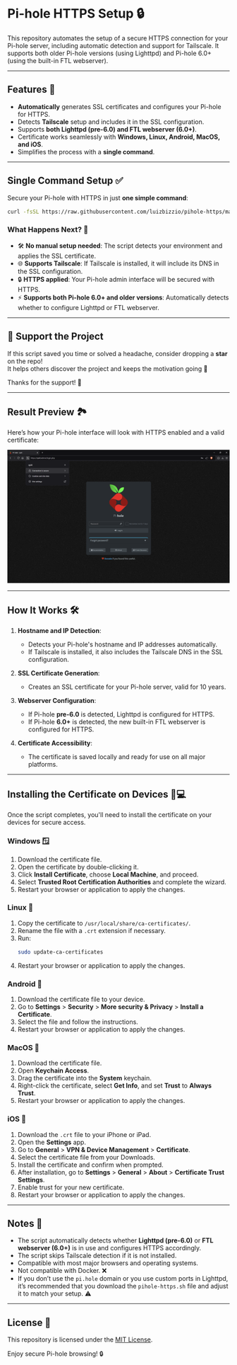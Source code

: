 # Pi-hole HTTPS Setup 🔒

This repository automates the setup of a secure HTTPS connection for your Pi-hole server, including automatic detection and support for Tailscale. It supports both older Pi-hole versions (using Lighttpd) and Pi-hole 6.0+ (using the built-in FTL webserver).

---

## Features 🌟
- **Automatically** generates SSL certificates and configures your Pi-hole for HTTPS.
- Detects **Tailscale** setup and includes it in the SSL configuration.
- Supports **both Lighttpd (pre-6.0) and FTL webserver (6.0+)**.
- Certificate works seamlessly with **Windows, Linux, Android, MacOS, and iOS**.
- Simplifies the process with a **single command**.

---

## Single Command Setup ✅

Secure your Pi-hole with HTTPS in just **one simple command**:

```bash
curl -fsSL https://raw.githubusercontent.com/luizbizzio/pihole-https/main/pihole-https.sh | sudo bash
```

### What Happens Next? 🚀
- 🛠 **No manual setup needed**: The script detects your environment and applies the SSL certificate.
- 🌐 **Supports Tailscale**: If Tailscale is installed, it will include its DNS in the SSL configuration.
- 🔒 **HTTPS applied**: Your Pi-hole admin interface will be secured with HTTPS.
- ⚡ **Supports both Pi-hole 6.0+ and older versions**: Automatically detects whether to configure Lighttpd or FTL webserver.

---

## 🌟 Support the Project

If this script saved you time or solved a headache, consider dropping a **star** on the repo!  
It helps others discover the project and keeps the motivation going 🚀

Thanks for the support! 🙌

---

## Result Preview 🏞️

Here’s how your Pi-hole interface will look with HTTPS enabled and a valid certificate:

![Pi-hole HTTPS Enabled](./pi-hole-screenshot.png)

---

## How It Works 🛠️

1. **Hostname and IP Detection**:
   - Detects your Pi-hole's hostname and IP addresses automatically.
   - If Tailscale is installed, it also includes the Tailscale DNS in the SSL configuration.

2. **SSL Certificate Generation**:
   - Creates an SSL certificate for your Pi-hole server, valid for 10 years.

3. **Webserver Configuration**:
   - If Pi-hole **pre-6.0** is detected, Lighttpd is configured for HTTPS.
   - If Pi-hole **6.0+** is detected, the new built-in FTL webserver is configured for HTTPS.

4. **Certificate Accessibility**:
   - The certificate is saved locally and ready for use on all major platforms.

---

## Installing the Certificate on Devices 📱💻

Once the script completes, you'll need to install the certificate on your devices for secure access.

### Windows 🪟
1. Download the certificate file.
2. Open the certificate by double-clicking it.
3. Click **Install Certificate**, choose **Local Machine**, and proceed.
4. Select **Trusted Root Certification Authorities** and complete the wizard.
5. Restart your browser or application to apply the changes.

### Linux 🐧
1. Copy the certificate to `/usr/local/share/ca-certificates/`.
2. Rename the file with a `.crt` extension if necessary.
3. Run:
   ```bash
   sudo update-ca-certificates
   ```
4. Restart your browser or application to apply the changes.

### Android 📱
1. Download the certificate file to your device.
2. Go to **Settings** > **Security** > **More security & Privacy** > **Install a Certificate**.
3. Select the file and follow the instructions.
4. Restart your browser or application to apply the changes.

### MacOS 🍏
1. Download the certificate file.
2. Open **Keychain Access**.
3. Drag the certificate into the **System** keychain.
4. Right-click the certificate, select **Get Info**, and set **Trust** to **Always Trust**.
5. Restart your browser or application to apply the changes.

### iOS 📱
1. Download the `.crt` file to your iPhone or iPad.
2. Open the **Settings** app.
3. Go to **General** > **VPN & Device Management** > **Certificate**.
4. Select the certificate file from your Downloads.
5. Install the certificate and confirm when prompted.
6. After installation, go to **Settings** > **General** > **About** > **Certificate Trust Settings**.
7. Enable trust for your new certificate.
8. Restart your browser or application to apply the changes.

---

## Notes 📝
- The script automatically detects whether **Lighttpd (pre-6.0)** or **FTL webserver (6.0+)** is in use and configures HTTPS accordingly.
- The script skips Tailscale detection if it is not installed.
- Compatible with most major browsers and operating systems.
- Not compatible with Docker. ❌
- If you don’t use the `pi.hole` domain or you use custom ports in Lighttpd, it’s recommended that you download the `pihole-https.sh` file and adjust it to match your setup. ⚠️

---

## License 📝
This repository is licensed under the [MIT License](./LICENSE).

Enjoy secure Pi-hole browsing! 🔒
